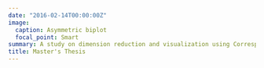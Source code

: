```yaml
---
date: "2016-02-14T00:00:00Z"
image:
  caption: Asymmetric biplot
  focal_point: Smart
summary: A study on dimension reduction and visualization using Correspondence Analysis in Categorical Data. 
title: Master's Thesis
---
```

